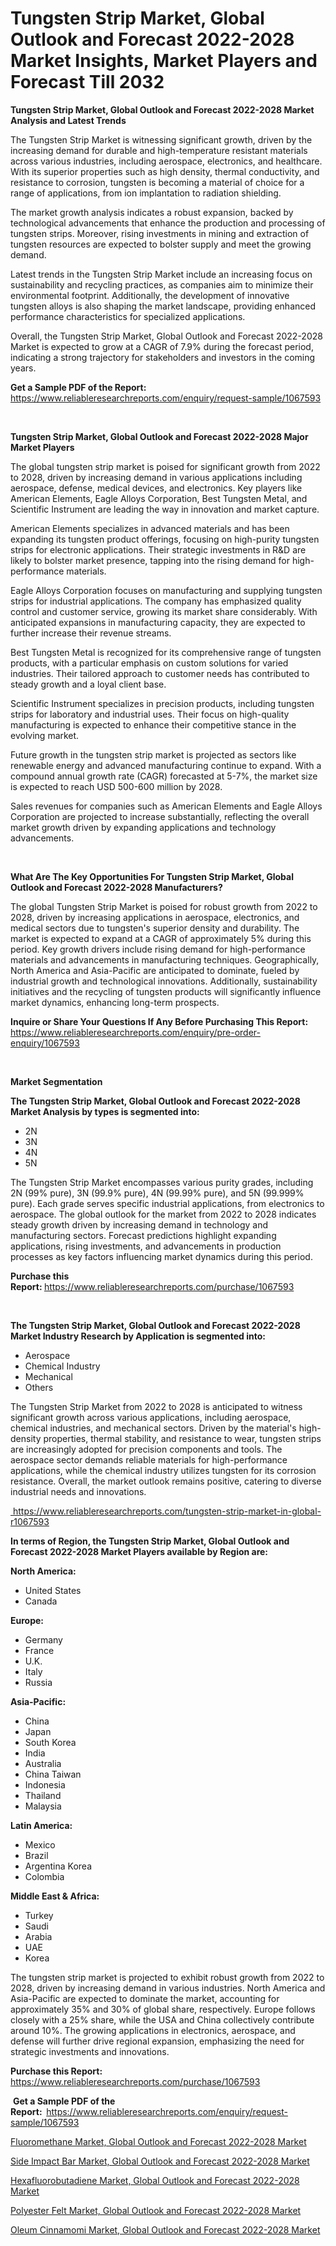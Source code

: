 <p><h1>Tungsten Strip Market, Global Outlook and Forecast 2022-2028 Market Insights, Market Players and Forecast Till 2032</h1></p><p><strong>Tungsten Strip Market, Global Outlook and Forecast 2022-2028 Market Analysis and Latest Trends</strong></p>
<p><p>The Tungsten Strip Market is witnessing significant growth, driven by the increasing demand for durable and high-temperature resistant materials across various industries, including aerospace, electronics, and healthcare. With its superior properties such as high density, thermal conductivity, and resistance to corrosion, tungsten is becoming a material of choice for a range of applications, from ion implantation to radiation shielding.</p><p>The market growth analysis indicates a robust expansion, backed by technological advancements that enhance the production and processing of tungsten strips. Moreover, rising investments in mining and extraction of tungsten resources are expected to bolster supply and meet the growing demand. </p><p>Latest trends in the Tungsten Strip Market include an increasing focus on sustainability and recycling practices, as companies aim to minimize their environmental footprint. Additionally, the development of innovative tungsten alloys is also shaping the market landscape, providing enhanced performance characteristics for specialized applications. </p><p>Overall, the Tungsten Strip Market, Global Outlook and Forecast 2022-2028 Market is expected to grow at a CAGR of 7.9% during the forecast period, indicating a strong trajectory for stakeholders and investors in the coming years.</p></p>
<p><strong>Get a Sample PDF of the Report:&nbsp;</strong> <a href="https://www.reliableresearchreports.com/enquiry/request-sample/1067593?utm_campaign=31&utm_medium=2&utm_source=Github&utm_content=ia&utm_term=21032025&utm_id=tungsten-strip-market-global-outlook-and-forecast-2022-2028">https://www.reliableresearchreports.com/enquiry/request-sample/1067593</a></p>
<p>&nbsp;</p>
<p><strong>Tungsten Strip Market, Global Outlook and Forecast 2022-2028 Major Market Players</strong></p>
<p><p>The global tungsten strip market is poised for significant growth from 2022 to 2028, driven by increasing demand in various applications including aerospace, defense, medical devices, and electronics. Key players like American Elements, Eagle Alloys Corporation, Best Tungsten Metal, and Scientific Instrument are leading the way in innovation and market capture.</p><p>American Elements specializes in advanced materials and has been expanding its tungsten product offerings, focusing on high-purity tungsten strips for electronic applications. Their strategic investments in R&D are likely to bolster market presence, tapping into the rising demand for high-performance materials.</p><p>Eagle Alloys Corporation focuses on manufacturing and supplying tungsten strips for industrial applications. The company has emphasized quality control and customer service, growing its market share considerably. With anticipated expansions in manufacturing capacity, they are expected to further increase their revenue streams.</p><p>Best Tungsten Metal is recognized for its comprehensive range of tungsten products, with a particular emphasis on custom solutions for varied industries. Their tailored approach to customer needs has contributed to steady growth and a loyal client base.</p><p>Scientific Instrument specializes in precision products, including tungsten strips for laboratory and industrial uses. Their focus on high-quality manufacturing is expected to enhance their competitive stance in the evolving market.</p><p>Future growth in the tungsten strip market is projected as sectors like renewable energy and advanced manufacturing continue to expand. With a compound annual growth rate (CAGR) forecasted at 5-7%, the market size is expected to reach USD 500-600 million by 2028.</p><p>Sales revenues for companies such as American Elements and Eagle Alloys Corporation are projected to increase substantially, reflecting the overall market growth driven by expanding applications and technology advancements.</p></p>
<p>&nbsp;</p>
<p><strong>What Are The Key Opportunities For Tungsten Strip Market, Global Outlook and Forecast 2022-2028 Manufacturers?</strong></p>
<p><p>The global Tungsten Strip Market is poised for robust growth from 2022 to 2028, driven by increasing applications in aerospace, electronics, and medical sectors due to tungsten's superior density and durability. The market is expected to expand at a CAGR of approximately 5% during this period. Key growth drivers include rising demand for high-performance materials and advancements in manufacturing techniques. Geographically, North America and Asia-Pacific are anticipated to dominate, fueled by industrial growth and technological innovations. Additionally, sustainability initiatives and the recycling of tungsten products will significantly influence market dynamics, enhancing long-term prospects.</p></p>
<p><strong>Inquire or Share Your Questions If Any Before Purchasing This Report:</strong> <a href="https://www.reliableresearchreports.com/enquiry/pre-order-enquiry/1067593?utm_campaign=31&utm_medium=2&utm_source=Github&utm_content=ia&utm_term=21032025&utm_id=tungsten-strip-market-global-outlook-and-forecast-2022-2028">https://www.reliableresearchreports.com/enquiry/pre-order-enquiry/1067593</a></p>
<p>&nbsp;</p>
<p><strong>Market Segmentation</strong></p>
<p><strong>The Tungsten Strip Market, Global Outlook and Forecast 2022-2028 Market Analysis by types is segmented into:</strong></p>
<p><ul><li>2N</li><li>3N</li><li>4N</li><li>5N</li></ul></p>
<p><p>The Tungsten Strip Market encompasses various purity grades, including 2N (99% pure), 3N (99.9% pure), 4N (99.99% pure), and 5N (99.999% pure). Each grade serves specific industrial applications, from electronics to aerospace. The global outlook for the market from 2022 to 2028 indicates steady growth driven by increasing demand in technology and manufacturing sectors. Forecast predictions highlight expanding applications, rising investments, and advancements in production processes as key factors influencing market dynamics during this period.</p></p>
<p><strong>Purchase this Report:&nbsp;</strong><a href="https://www.reliableresearchreports.com/purchase/1067593?utm_campaign=31&utm_medium=2&utm_source=Github&utm_content=ia&utm_term=21032025&utm_id=tungsten-strip-market-global-outlook-and-forecast-2022-2028">https://www.reliableresearchreports.com/purchase/1067593</a></p>
<p>&nbsp;</p>
<p><strong>The Tungsten Strip Market, Global Outlook and Forecast 2022-2028 Market Industry Research by Application is segmented into:</strong></p>
<p><ul><li>Aerospace</li><li>Chemical Industry</li><li>Mechanical</li><li>Others</li></ul></p>
<p><p>The Tungsten Strip Market from 2022 to 2028 is anticipated to witness significant growth across various applications, including aerospace, chemical industries, and mechanical sectors. Driven by the material's high-density properties, thermal stability, and resistance to wear, tungsten strips are increasingly adopted for precision components and tools. The aerospace sector demands reliable materials for high-performance applications, while the chemical industry utilizes tungsten for its corrosion resistance. Overall, the market outlook remains positive, catering to diverse industrial needs and innovations.</p></p>
<p><a href="https://www.reliableresearchreports.com/tungsten-strip-market-in-global-r1067593?utm_campaign=31&utm_medium=2&utm_source=Github&utm_content=ia&utm_term=21032025&utm_id=tungsten-strip-market-global-outlook-and-forecast-2022-2028">&nbsp;https://www.reliableresearchreports.com/tungsten-strip-market-in-global-r1067593</a></p>
<p><strong>In terms of Region, the Tungsten Strip Market, Global Outlook and Forecast 2022-2028 Market Players available by Region are:</strong></p>
<p>
    <p> <strong> North America: </strong>
        <ul>
            <li>United States</li>
            <li>Canada</li>
        </ul>
        </p> 
    <p> <strong> Europe: </strong>
        <ul>
            <li>Germany</li>
            <li>France</li>
            <li>U.K.</li>
            <li>Italy</li>
            <li>Russia</li>
        </ul>
        </p> 
    <p> <strong> Asia-Pacific: </strong>
        <ul>
            <li>China</li>
            <li>Japan</li>
            <li>South Korea</li>
            <li>India</li>
            <li>Australia</li>
            <li>China Taiwan</li>
            <li>Indonesia</li>
            <li>Thailand</li>
            <li>Malaysia</li>
        </ul>
        </p> 
    <p> <strong> Latin America: </strong>
        <ul>
            <li>Mexico</li>
            <li>Brazil</li>
            <li>Argentina Korea</li>
            <li>Colombia</li>
        </ul>
        </p> 
    <p> <strong> Middle East & Africa: </strong>
        <ul>
            <li>Turkey</li>
            <li>Saudi</li>
            <li>Arabia</li>
            <li>UAE</li>
            <li>Korea</li>
        </ul>
    </p>
    </p>
<p><p>The tungsten strip market is projected to exhibit robust growth from 2022 to 2028, driven by increasing demand in various industries. North America and Asia-Pacific are expected to dominate the market, accounting for approximately 35% and 30% of global share, respectively. Europe follows closely with a 25% share, while the USA and China collectively contribute around 10%. The growing applications in electronics, aerospace, and defense will further drive regional expansion, emphasizing the need for strategic investments and innovations.</p></p>
<p><strong>Purchase this Report: </strong><a href="https://www.reliableresearchreports.com/purchase/1067593?utm_campaign=31&utm_medium=2&utm_source=Github&utm_content=ia&utm_term=21032025&utm_id=tungsten-strip-market-global-outlook-and-forecast-2022-2028">https://www.reliableresearchreports.com/purchase/1067593</a></p>
<p>&nbsp;<strong>Get a Sample PDF of the Report:&nbsp;&nbsp;</strong><a href="https://www.reliableresearchreports.com/enquiry/request-sample/1067593?utm_campaign=31&utm_medium=2&utm_source=Github&utm_content=ia&utm_term=21032025&utm_id=tungsten-strip-market-global-outlook-and-forecast-2022-2028">https://www.reliableresearchreports.com/enquiry/request-sample/1067593</a></p>
<p><strong></strong></p>
<p><p><a href="https://github.com/cernkomlkawi/Market-Research-Report-List-1/blob/main/fluoromethane-market-global-outlook-and-forecast-2022-2028-market.md?utm_campaign=31&utm_medium=2&utm_source=Github&utm_content=ia&utm_term=21032025&utm_id=tungsten-strip-market-global-outlook-and-forecast-2022-2028">Fluoromethane Market, Global Outlook and Forecast 2022-2028 Market</a></p><p><a href="https://github.com/gavalegeyndt26/Market-Research-Report-List-1/blob/main/side-impact-bar-market-global-outlook-and-forecast-2022-2028-market.md?utm_campaign=31&utm_medium=2&utm_source=Github&utm_content=ia&utm_term=21032025&utm_id=tungsten-strip-market-global-outlook-and-forecast-2022-2028">Side Impact Bar Market, Global Outlook and Forecast 2022-2028 Market</a></p><p><a href="https://github.com/boonegoicks7/Market-Research-Report-List-1/blob/main/hexafluorobutadiene-market-global-outlook-and-forecast-2022-2028-market.md?utm_campaign=31&utm_medium=2&utm_source=Github&utm_content=ia&utm_term=21032025&utm_id=tungsten-strip-market-global-outlook-and-forecast-2022-2028">Hexafluorobutadiene Market, Global Outlook and Forecast 2022-2028 Market</a></p><p><a href="https://github.com/jensanohishi/Market-Research-Report-List-1/blob/main/polyester-felt-market-global-outlook-and-forecast-2022-2028-market.md?utm_campaign=31&utm_medium=2&utm_source=Github&utm_content=ia&utm_term=21032025&utm_id=tungsten-strip-market-global-outlook-and-forecast-2022-2028">Polyester Felt Market, Global Outlook and Forecast 2022-2028 Market</a></p><p><a href="https://github.com/kavechoxo/Market-Research-Report-List-1/blob/main/oleum-cinnamomi-market-global-outlook-and-forecast-2022-2028-market.md?utm_campaign=31&utm_medium=2&utm_source=Github&utm_content=ia&utm_term=21032025&utm_id=tungsten-strip-market-global-outlook-and-forecast-2022-2028">Oleum Cinnamomi Market, Global Outlook and Forecast 2022-2028 Market</a></p></p>